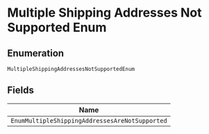 
# Multiple Shipping Addresses Not Supported Enum

## Enumeration

`MultipleShippingAddressesNotSupportedEnum`

## Fields

| Name |
|  --- |
| `EnumMultipleShippingAddressesAreNotSupported` |

